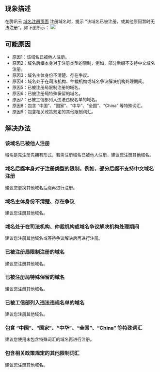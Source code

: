 ## 现象描述
在腾讯云 [域名注册页面](https://buy.cloud.tencent.com/domain?from=console) 注册域名时，提示 “该域名已被注册，或其他原因暂时无法注册”。如下图所示：
![](https://main.qcloudimg.com/raw/613197623f0c89cc8a2a2f36d01c7bfa.png)


## 可能原因
- 原因1：该域名已被他人注册。
- 原因2：域名后缀本身对于注册类型的限制，例如，部分后缀不支持中文域名注册。
- 原因3：域名主体身份不清楚、存在争议。
- 原因4：域名处于在司法机构、仲裁机构或域名争议解决机构处理期间。
- 原因5：已被注册局限制注册的域名。
- 原因6：已被注册局特殊保留的域名。
- 原因7：已被工信部列入违法违规名单的域名。
- 原因8：包含 “中国”、“国家”、“中华”、“全国”、“China” 等特殊词汇。
- 原因9：包含相关政策规定的其他限制词汇。

## 解决办法
### 该域名已被他人注册
域名是先注册先拥有形式，若需注册域名已被他人注册，建议您注册其他域名。

### 域名后缀本身对于注册类型的限制，例如，部分后缀不支持中文域名注册
建议您更换其他域名后缀再进行注册。

### 域名主体身份不清楚、存在争议
建议您注册其他域名。

### 域名处于在司法机构、仲裁机构或域名争议解决机构处理期间
建议您注册其他域名或等待争议解决后再进行注册。

### 已被注册局限制注册的域名
建议您注册其他域名。


### 已被注册局特殊保留的域名
建议您注册其他域名。

### 已被工信部列入违法违规名单的域名
建议您注册其他域名。

### 包含 “中国”、“国家”、“中华”、“全国”、“China” 等特殊词汇
建议您使用未包含特殊词汇的域名再进行注册。

### 包含相关政策规定的其他限制词汇
建议您注册其他域名。



